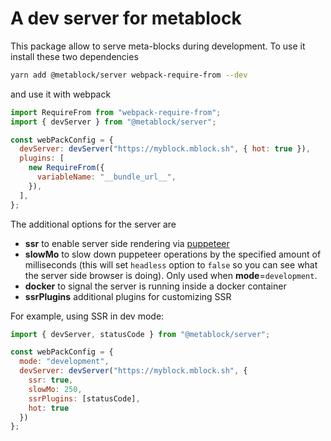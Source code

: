 # A dev server for metablock

This package allow to serve meta-blocks during development.
To use it install these two dependencies

```bash
yarn add @metablock/server webpack-require-from --dev
```

and use it with webpack

```javascript
import RequireFrom from "webpack-require-from";
import { devServer } from "@metablock/server";

const webPackConfig = {
  devServer: devServer("https://myblock.mblock.sh", { hot: true }),
  plugins: [
    new RequireFrom({
      variableName: "__bundle_url__",
    }),
  ],
};
```

The additional options for the server are

- **ssr** to enable server side rendering via [puppeteer](https://github.com/puppeteer/puppeteer)
- **slowMo** to slow down puppeteer operations by the specified amount of milliseconds (this will set `headless` option to `false` so you can see what the server side browser is doing). Only used when **mode**=`development`.
- **docker** to signal the server is running inside a docker container
- **ssrPlugins** additional plugins for customizing SSR

For example, using SSR in dev mode:

```javascript
import { devServer, statusCode } from "@metablock/server";

const webPackConfig = {
  mode: "development",
  devServer: devServer("https://myblock.mblock.sh", {
    ssr: true,
    slowMo: 250,
    ssrPlugins: [statusCode],
    hot: true
  })
};
```

